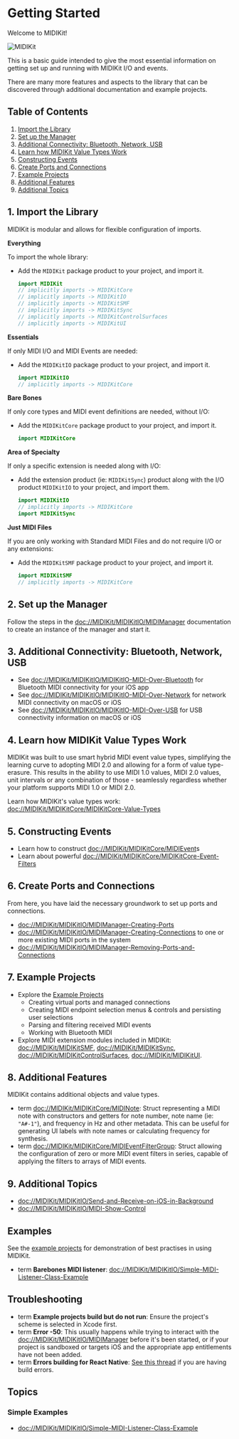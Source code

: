 # Getting Started

Welcome to MIDIKit!

![MIDIKit](midikit-banner.png)

This is a basic guide intended to give the most essential information on getting set up and running with MIDIKit I/O and events.

There are many more features and aspects to the library that can be discovered through additional documentation and example projects.

## Table of Contents

1. [Import the Library](#1-Import-the-Library)
2. [Set up the Manager](#2-Set-up-the-Manager)
3. [Additional Connectivity: Bluetooth, Network, USB](#3-Additional-Connectivity-Bluetooth-Network-USB)
4. [Learn how MIDIKit Value Types Work](#4-Learn-how-MIDIKit-Value-Types-Work)
5. [Constructing Events](#5-Constructing-Events)
6. [Create Ports and Connections](#6-Create-Ports-and-Connections)
7. [Example Projects](#7-Example-Projects)
8. [Additional Features](#8-Additional-Features)
9. [Additional Topics](#9-Additional-Topics)

## 1. Import the Library

MIDIKit is modular and allows for flexible configuration of imports.

**Everything**

To import the whole library:

- Add the `MIDIKit` package product to your project, and import it.

  ```swift
  import MIDIKit
  // implicitly imports -> MIDIKitCore
  // implicitly imports -> MIDIKitIO
  // implicitly imports -> MIDIKitSMF
  // implicitly imports -> MIDIKitSync
  // implicitly imports -> MIDIKitControlSurfaces
  // implicitly imports -> MIDIKitUI
  ```

**Essentials**

If only MIDI I/O and MIDI Events are needed:

- Add the `MIDIKitIO` package product to your project, and import it.

  ```swift
  import MIDIKitIO
  // implicitly imports -> MIDIKitCore
  ```

**Bare Bones**

If only core types and MIDI event definitions are needed, without I/O:

- Add the `MIDIKitCore` package product to your project, and import it.

  ```swift
  import MIDIKitCore
  ```

**Area of Specialty**

If only a specific extension is needed along with I/O:

- Add the extension product (ie: `MIDIKitSync`) product along with the I/O product `MIDIKitIO` to your project, and import them.

  ```swift
  import MIDIKitIO
  // implicitly imports -> MIDIKitCore
  import MIDIKitSync
  ```

**Just MIDI Files**

If you are only working with Standard MIDI Files and do not require I/O or any extensions:

- Add the `MIDIKitSMF` package product to your project, and import it.

  ```swift
  import MIDIKitSMF
  // implicitly imports -> MIDIKitCore
  ```

## 2. Set up the Manager

Follow the steps in the <doc://MIDIKit/MIDIKitIO/MIDIManager> documentation to create an instance of the manager and start it.

## 3. Additional Connectivity: Bluetooth, Network, USB

- See <doc://MIDIKit/MIDIKitIO/MIDIKitIO-MIDI-Over-Bluetooth> for Bluetooth MIDI connectivity for your iOS app
- See <doc://MIDIKit/MIDIKitIO/MIDIKitIO-MIDI-Over-Network> for network MIDI connectivity on macOS or iOS
- See <doc://MIDIKit/MIDIKitIO/MIDIKitIO-MIDI-Over-USB> for USB connectivity information on macOS or iOS

## 4. Learn how MIDIKit Value Types Work

MIDIKit was built to use smart hybrid MIDI event value types, simplifying the learning curve to adopting MIDI 2.0 and allowing for a form of value type-erasure. This results in the ability to use MIDI 1.0 values, MIDI 2.0 values, unit intervals or any combination of those - seamlessly regardless whether your platform supports MIDI 1.0 or MIDI 2.0.

Learn how MIDIKit's value types work: <doc://MIDIKit/MIDIKitCore/MIDIKitCore-Value-Types>

## 5. Constructing Events

- Learn how to construct <doc://MIDIKit/MIDIKitCore/MIDIEvent>s
- Learn about powerful <doc://MIDIKit/MIDIKitCore/MIDIKitCore-Event-Filters>

## 6. Create Ports and Connections

From here, you have laid the necessary groundwork to set up ports and connections.

- <doc://MIDIKit/MIDIKitIO/MIDIManager-Creating-Ports>
- <doc://MIDIKit/MIDIKitIO/MIDIManager-Creating-Connections> to one or more existing MIDI ports in the system
- <doc://MIDIKit/MIDIKitIO/MIDIManager-Removing-Ports-and-Connections>

## 7. Example Projects

- Explore the [Example Projects](https://github.com/orchetect/MIDIKit/blob/main/Examples/)
  - Creating virtual ports and managed connections
  - Creating MIDI endpoint selection menus & controls and persisting user selections
  - Parsing and filtering received MIDI events
  - Working with Bluetooth MIDI
- Explore MIDI extension modules included in MIDIKit: <doc://MIDIKit/MIDIKitSMF>, <doc://MIDIKit/MIDIKitSync>, <doc://MIDIKit/MIDIKitControlSurfaces>, <doc://MIDIKit/MIDIKitUI>.

## 8. Additional Features

MIDIKit contains additional objects and value types.

- term <doc://MIDIKit/MIDIKitCore/MIDINote>: Struct representing a MIDI note with constructors and getters for note number, note name (ie: `"A#-1"`), and frequency in Hz and other metadata. This can be useful for generating UI labels with note names or calculating frequency for synthesis.
- term <doc://MIDIKit/MIDIKitCore/MIDIEventFilterGroup>: Struct allowing the configuration of zero or more MIDI event filters in series, capable of applying the filters to arrays of MIDI events.

## 9. Additional Topics

- <doc://MIDIKit/MIDIKitIO/Send-and-Receive-on-iOS-in-Background>
- <doc://MIDIKit/MIDIKitIO/MIDI-Show-Control>

## Examples

See the [example projects](https://github.com/orchetect/MIDIKit/blob/main/Examples/) for demonstration of best practises in using MIDIKit.

- term **Barebones MIDI listener**: <doc://MIDIKit/MIDIKitIO/Simple-MIDI-Listener-Class-Example>

## Troubleshooting

- term **Example projects build but do not run**: Ensure the project's scheme is selected in Xcode first.
- term **Error -50**: This usually happens while trying to interact with the <doc://MIDIKit/MIDIKitIO/MIDIManager> before it's been started, or if your project is sandboxed or targets iOS and the appropriate app entitlements have not been added.
- term **Errors building for React Native**: [See this thread](https://github.com/orchetect/MIDIKit/issues/91) if you are having build errors.

## Topics

### Simple Examples

- <doc://MIDIKit/MIDIKitIO/Simple-MIDI-Listener-Class-Example>
